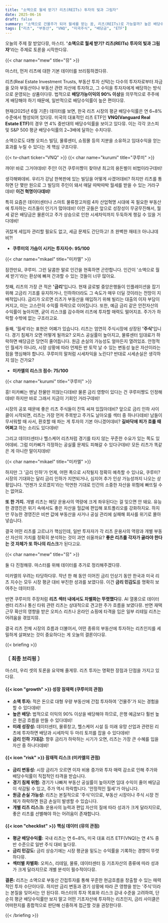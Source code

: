 ```yaml
---
title: "소액으로 월세 받기? 리츠(REITs) 투자의 빛과 그림자"
date: 2025-06-16
draft: false
summary: "소액으로 건물주가 되어 월세를 받는 꿈, 리츠(REITs)로 가능할까? 높은 배당수익률의 이면에 숨겨진 금리 리스크와 원금 손실 가능성까지, 세 명의 소녀가 리츠 투자의 모든 것을 파헤친다."
tags: ["리츠", "부동산", "VNQ", "미국주식", "배당금", "ETF"]
---
```


<p>오늘의 주제 잘 받았다뮤, 마스터. <strong>'소액으로 월세 받기? 리츠(REITs) 투자의 빛과 그림자'</strong>라는 주제로 토론을 시작한다뮤.</p>
{{< char name="mew" title="뮤" >}}
<p>마스터, 먼저 리츠에 대한 기본 데이터를 브리핑하겠다뮤.</p>
<p>리츠(Real Estate Investment Trusts, 부동산 투자 신탁)는 다수의 투자자로부터 자금을 모아 부동산이나 부동산 관련 자산에 투자하고, 그 수익을 투자자에게 배당하는 방식으로 운영되는 상품이다뮤. 법적으로 <strong>배당가능이익의 90% 이상</strong>을 의무적으로 주주에게 배당해야 하기 때문에, 일반적으로 배당수익률이 높은 편이다뮤.</p>
<p>현재(2025년 6월 기준) 데이터를 보면, 한국 리츠 시장의 평균 배당수익률은 연 6~8% 수준에서 형성되어 있다뮤. 미국의 대표적인 리츠 ETF인 <strong>VNQ(Vanguard Real Estate ETF)</strong>의 경우 연 4% 중반대의 배당수익률을 보이고 있다뮤. 이는 각각 코스피 및 S&P 500 평균 배당수익률의 2~3배에 달하는 수치다뮤.</p>
<p>소액으로도 대형 오피스 빌딩, 물류센터, 쇼핑몰 등의 지분을 소유하고 임대수익을 얻는 효과를 누릴 수 있다는 게 핵심 구조다뮤.</p>
{{< tv-chart ticker="VNQ" >}}
{{< char name="kurumi" title="쿠루미" >}}
<p>꺄아! 바로 그거야데비! 주인! 이건 쿠루미쨩이 찾아낸 최고의 용돈벌이 비법이라구데비!</p>
<p>생각해봐데비. 우리가 강남 한복판에 있는 빌딩을 어떻게 사겠어데비? 하지만 리츠를 통하면 단 몇만 원으로 그 빌딩의 주인이 돼서 매달 따박따박 월세를 받을 수 있는 거라구데비! <strong>이건 혁명이다데비!</strong></p>
<p>특히 요즘은 데이터센터나 스마트 물류창고처럼 4차 산업혁명 시대에 꼭 필요한 부동산에 투자하는 리츠들이 인기가 많아데비! 이런 곳들은 앞으로 성장성이 무궁무진해서, 월세 같은 배당금은 물론이고 주가 상승으로 인한 시세차익까지 두둑하게 챙길 수 있을 거다데비!</p>
<p>귀찮게 세입자 관리할 필요도 없고, 세금 문제도 간단하고! 초 완벽한 재테크 아니냐데비?!</p>
<ul><li><strong>쿠루미의 가슴이 시키는 투자지수: 95/100</strong></li></ul>
{{< char name="mikael" title="미카엘" >}}
<p>잠깐만요, 쿠루미. 그런 달콤한 말로 인간을 현혹하면 곤란합니다. 인간이 '소액으로 월세 받기'라는 환상에 빠져 간과할 수 있는 것들이 너무 많아요.</p>
<p>첫째, 리츠의 가장 큰 적은 <strong>'금리'</strong>입니다. 현재 글로벌 중앙은행들이 인플레이션을 잡기 위해 고금리 기조를 유지하거나, 인하하더라도 그 속도가 매우 더딜 것이라는 전망이 지배적입니다. 금리가 오르면 리츠가 부동산을 매입하기 위해 빌리는 대출의 이자 부담이 커지고, 이는 고스란히 수익률 하락으로 이어집니다. 또한, 예금 금리 같은 안전자산의 수익률이 높아지면, 굳이 리스크를 감수하며 리츠에 투자할 매력도 떨어지죠. 주가가 하락할 수밖에 없는 구조라고요.</p>
<p>둘째, '월세'라는 표현은 어폐가 있습니다. 리츠는 엄연히 주식시장에 상장된 <strong>'주식'</strong>입니다. 경기 침체가 오면 어떻게 될까요? 오피스 공실률이 높아지고, 물류센터 임대료가 하락하면 배당금은 당연히 줄어듭니다. 원금 손실의 가능성도 얼마든지 열려있죠. 안정적인 월세가 아니라, 시장 상황에 따라 언제든 반 토막 날 수 있는 변동성 높은 자산이라는 점을 명심해야 합니다. 쿠루미의 말처럼 시세차익을 노린다? 반대로 시세손실은 생각하지 않는 건가요?</p>
<ul><li><strong>미카엘의 리스크 점수: 75/100</strong></li></ul>
{{< char name="kurumi" title="쿠루미" >}}
<p>흥! 미카삐는 맨날 찬물만 끼얹는다데비! 물론 금리 영향이 있다는 건 쿠루미쨩도 인정해데비! 하지만 바로 그래서 지금이 기회인 거라구데비!</p>
<p>시장의 공포 때문에 좋은 리츠 주식들이 잔뜩 싸져 있잖아데비? 앞으로 금리 인하 사이클이 시작되면, 리츠는 가장 먼저 주목받고 주가도 날아오를 섹터 중 하나다데비! 남들이 무서워할 때 사서, 환호할 때 파는 게 투자의 기본 아니겠어데비? <strong>길바닥에 피가 흐를 때 어쩌고</strong> 하는 소리도 있다데비!</p>
<p>그리고 데이터센터나 헬스케어 리츠처럼 경기를 타지 않는 꾸준한 수요가 있는 쪽도 있어데비. 그럼 미카삐가 걱정하는 공실률 문제도 피해갈 수 있다구데비! 모든 리츠가 똑같은 게 아니란 말이지데비!</p>
{{< char name="mikael" title="미카엘" >}}
<p>하지만 그 '금리 인하'가 언제, 어떤 폭으로 시작될지 정확히 예측할 수 있나요, 쿠루미? 시장의 기대와는 달리 금리 인하가 지연되거나, 심지어 추가 인상 가능성까지 나오는 상황입니다. '언젠가 오르겠지'라는 막연한 기대로 인간의 소중한 자산을 위험에 빠뜨릴 수는 없어요.</p>
<p><strong>또 한 가지.</strong> 개별 리츠는 해당 운용사의 역량에 크게 좌우된다는 걸 잊으면 안 돼요. 유능한 경영진은 위기 속에서도 좋은 자산을 헐값에 편입해 포트폴리오를 강화하지요. 하지만 무능한 경영진은 비싼 값에 부동산을 사거나 공실 관리에 실패해 회사를 위기로 몰아넣습니다.</p>
<p>결국 어떤 리츠를 고르냐가 핵심인데, 일반 투자자가 각 리츠 운용사의 역량과 개별 부동산 자산의 가치를 정확히 분석하는 것이 과연 쉬울까요? <strong>좋은 리츠를 각자가 골라야 한다는 것 자체가 또 하나의 리스크</strong>가 된다고요.</p>
{{< char name="mew" title="뮤" >}}
<p>둘 다 진정해뮤. 마스터를 위해 데이터를 추가로 정리해주겠다뮤.</p>
<p>미카엘의 우려는 타당하다뮤. 작년 한 해 동안 이어진 금리 인상기 동안 한국과 미국 리츠 지수는 모두 시장 평균 대비 부진한 성과를 보였다뮤. 이건 <strong>금리 민감도</strong>를 명확히 보여주는 데이터뮤.</p>
<p>반면 쿠루미의 주장처럼 <strong>리츠 섹터 내에서도 차별화는 뚜렷했다</strong>뮤. AI 열풍으로 데이터센터 리츠나 통신 타워 관련 리츠는 상대적으로 견고한 주가 흐름을 보였다뮤. 반면 재택근무 확산의 영향을 받은 오피스 리츠나 온라인 쇼핑에 타격을 입은 일부 리테일 리츠는 어려움을 겪었지뮤.</p>
<p>결국 리츠 전체 시장의 흐름과 더불어서, 어떤 종류의 부동산에 투자하는 리츠인지를 세밀하게 살펴보는 것이 중요하다는 게 오늘의 결론이다뮤.</p>

{{< briefing >}}
<h3><strong>〔 최종 브리핑 〕</strong></h3>
<p>마스터, 우리 셋의 토론을 요약해 줄게뮤. 리츠 투자는 명확한 장점과 단점을 가지고 있다뮤.</p>

<h4><span class="svg-icon">{{< icon "growth" >}}</span> 성장 잠재력 (쿠루미의 관점)</h4>
<ul>
    <li><strong>소액 투자:</strong> 적은 돈으로 대형 우량 부동산에 간접 투자하여 '건물주'가 되는 경험을 할 수 있다데비!</li>
    <li><strong>높은 배당:</strong> 법적으로 이익의 90% 이상을 배당해야 하므로, 은행 예금보다 훨씬 높은 현금 흐름을 만들 수 있다데비!</li>
    <li><strong>미래 성장성:</strong> 데이터센터, 물류창고, 헬스케어 시설 등 미래 유망 산업과 관련된 리츠에 투자하면 배당과 시세차익 두 마리 토끼를 잡을 수 있다데비!</li>
    <li><strong>금리 인하 기대감:</strong> 향후 금리가 하락하는 시기가 오면, 리츠는 가장 큰 수혜를 입을 자산 중 하나다데비!</li>
</ul>

<h4><span class="svg-icon">{{< icon "risk" >}}</span> 잠재적 리스크 (미카엘의 관점)</h4>
<ul>
    <li><strong>금리 변동성:</strong> 시장 금리가 오르면 이자 비용 증가와 투자 매력 감소로 인해 주가와 배당수익률이 직접적인 타격을 받습니다.</li>
    <li><strong>경기 침체 위험:</strong> 경기가 나빠져 부동산 공실률이 높아지면 임대 수익이 줄어 배당금이 삭감될 수 있고, 주가 역시 하락합니다. '안정적인 월세'가 아닙니다.</li>
    <li><strong>원금 손실 가능성:</strong> 리츠는 본질적으로 '주식'이므로, 부동산 시장이나 주식 시장 전체가 하락하면 원금 손실이 발생할 수 있습니다.</li>
    <li><strong>개별 리츠 리스크:</strong> 운용사의 능력과 편입 자산의 질에 따라 성과가 크게 달라지므로, 좋은 리츠를 선별해야 하는 어려움이 존재합니다.</li>
</ul>

<h4><span class="svg-icon">{{< icon "checklist" >}}</span> 핵심 데이터 (뮤의 관점)</h4>
<ul>
    <li><strong>평균 배당수익률:</strong> 국내 리츠는 연 6~8%, 미국 대표 리츠 ETF(VNQ)는 연 4% 중반 수준으로 일반 주식 대비 높다뮤.</li>
    <li><strong>금리 민감도:</strong> 금리 상승기에는 시장 평균을 밑도는 수익률을 기록하는 경향이 뚜렷하다뮤.</li>
    <li><strong>섹터별 차별화:</strong> 오피스, 리테일, 물류, 데이터센터 등 기초자산의 종류에 따라 성과가 크게 달라지므로 개별 분석이 필수적이다뮤.</li>
</ul>

<div class="final-conclusion">
    <p><strong>결론:</strong> 리츠는 소액으로 부동산 간접투자를 통해 꾸준한 현금흐름을 창출할 수 있는 매력적인 투자 수단이다뮤. 하지만 금리 변동과 경기 상황에 따라 큰 영향을 받는 '주식'이라는 본질을 잊어서는 안 된다뮤. 마스터의 투자 목표와 리스크 감내 수준을 고려하여, 단순히 평균 배당수익률만 보지 말고 어떤 기초자산에 투자하는 리츠인지, 금리 사이클은 어떠한지를 종합적으로 판단해 신중하게 접근할 것을 권장한다뮤.</p>
</div>
{{< /briefing >}}